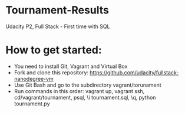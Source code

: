 # Tournament-Results
Udacity P2, Full Stack - First time with SQL

# How to get started:
- You need to install Git, Vagrant and Virtual Box
- Fork and clone this repository: https://github.com/udacity/fullstack-nanodegree-vm
- Use Git Bash and go to the subdirectory vagrant/torunament
- Run commands in this order: vagrant up, vagrant ssh, cd/vagrant/tournament, psql, \i tournament.sql, \q, python tournament.py

